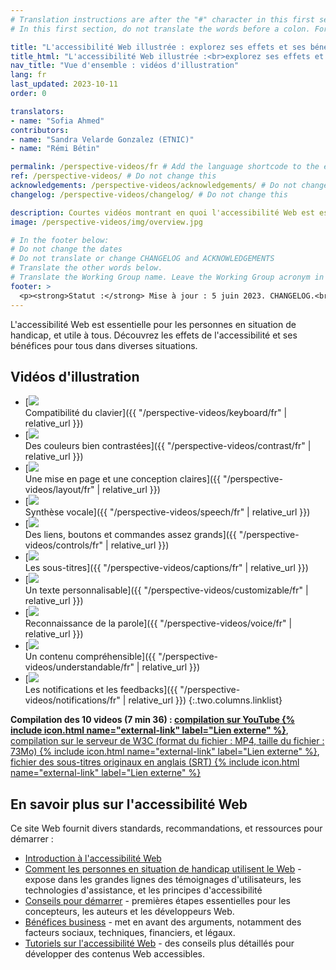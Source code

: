 ```yaml
---
# Translation instructions are after the "#" character in this first section. They are comments that do not show up in the web page. You do not need to translate the instructions after "#".
# In this first section, do not translate the words before a colon. For example, do not translate "title:". Do translate the text after "title:"

title: "L'accessibilité Web illustrée : explorez ses effets et ses bénéfices pour tous"
title_html: "L'accessibilité Web illustrée :<br>explorez ses effets et ses bénéfices pour tous"
nav_title: "Vue d'ensemble : vidéos d'illustration"
lang: fr
last_updated: 2023-10-11
order: 0

translators:
- name: "Sofia Ahmed"
contributors:
- name: "Sandra Velarde Gonzalez (ETNIC)"
- name: "Rémi Bétin"

permalink: /perspective-videos/fr # Add the language shortcode to the end, with no slash at the end. For example /path/to/file/fr
ref: /perspective-videos/ # Do not change this
acknowledgements: /perspective-videos/acknowledgements/ # Do not change this
changelog: /perspective-videos/changelog/ # Do not change this

description: Courtes vidéos montrant en quoi l'accessibilité Web est essentielle pour les personnes en situation de handicap et utile pour tous dans diverses situations.
image: /perspective-videos/img/overview.jpg

# In the footer below:
# Do not change the dates
# Do not translate or change CHANGELOG and ACKNOWLEDGEMENTS
# Translate the other words below.
# Translate the Working Group name. Leave the Working Group acronym in English.
footer: >
  <p><strong>Statut :</strong> Mise à jour : 5 juin 2023. CHANGELOG.<br><strong>Rédacteur et chef de projet :</strong> <a href="https://www.w3.org/People/shadi">Shadi Abou-Zahra</a>. Développé par le <a href="https://www.w3.org/WAI/EO/">Groupe de travail Éducation et Promotion</a> avec le soutien du projet <a href="https://www.w3.org/WAI/DEV/">WAI-DEV</a> co-financé par la Commission européenne (CE) ACKNOWLEDGEMENTS.</p>
---
```


L'accessibilité Web est essentielle pour les personnes en situation de handicap, et utile à tous. Découvrez les effets de l'accessibilité et ses bénéfices pour tous dans diverses situations.

## Vidéos d'illustration

-   [![](img/thumbnails/keyboard.jpg)<br>Compatibilité du clavier]({{ "/perspective-videos/keyboard/fr" | relative_url }})
-   [![](img/thumbnails/contrast.jpg)<br>Des couleurs bien contrastées]({{ "/perspective-videos/contrast/fr" | relative_url }})
-   [![](img/thumbnails/layout.jpg)<br>Une mise en page et une conception claires]({{ "/perspective-videos/layout/fr" | relative_url }})
-   [![](img/thumbnails/speech.jpg)<br>Synthèse vocale]({{ "/perspective-videos/speech/fr" | relative_url }})
-   [![](img/thumbnails/controls.jpg)<br>Des liens, boutons et commandes assez grands]({{ "/perspective-videos/controls/fr" | relative_url }})
-   [![](img/thumbnails/captions.jpg)<br>Les sous-titres]({{ "/perspective-videos/captions/fr" | relative_url }})
-   [![](img/thumbnails/customizable.jpg)<br>Un texte personnalisable]({{ "/perspective-videos/customizable/fr" | relative_url }})
-   [![](img/thumbnails/voice.jpg)<br>Reconnaissance de la parole]({{ "/perspective-videos/voice/fr" | relative_url }})
-   [![](img/thumbnails/understandable.jpg)<br>Un contenu compréhensible]({{ "/perspective-videos/understandable/fr" | relative_url }})
-   [![](img/thumbnails/notifications.jpg)<br>Les notifications et les feedbacks]({{ "/perspective-videos/notifications/fr" | relative_url }})
{:.two.columns.linklist}

**Compilation des 10 videos (7&nbsp;min&nbsp;36)&nbsp;: [compilation sur YouTube {% include icon.html name="external-link" label="Lien externe" %}](https://www.youtube.com/watch?v=3f31oufqFSM)**, [compilation sur le serveur de W3C (format du fichier&nbsp;: MP4, taille du fichier&nbsp;: 73Mo) {% include icon.html name="external-link" label="Lien externe" %}](https://media.w3.org/wai/perspective-videos/compilation.mp4), [fichier des sous-titres originaux en anglais (SRT) {% include icon.html name="external-link" label="Lien externe" %}](https://media.w3.org/wai/perspective-videos/compilation.srt)

## En savoir plus sur l'accessibilité Web

Ce site Web fournit divers standards, recommandations, et ressources pour démarrer :

-   [Introduction à l'accessibilité Web](/fundamentals/accessibility-intro/)
-   [Comment les personnes en situation de handicap utilisent le Web](/people-use-web/) - expose dans les grandes lignes des témoignages d'utilisateurs, les technologies d'assistance, et les principes d'accessibilité
-   [Conseils pour démarrer](/tips/) - premières étapes essentielles pour les concepteurs, les auteurs et les développeurs Web.
-   [Bénéfices business](/business-case/) - met en avant des arguments, notamment des facteurs sociaux, techniques, financiers, et légaux.
-   [Tutoriels sur l'accessibilité Web](/tutorials/) - des conseils plus détaillés pour développer des contenus Web accessibles.
